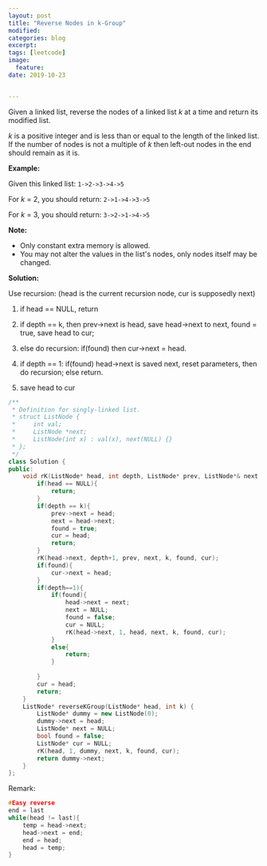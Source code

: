 ```yaml
---
layout: post
title: "Reverse Nodes in k-Group"
modified:
categories: blog
excerpt:
tags: [leetcode]
image:
  feature:
date: 2019-10-23


---
```


Given a linked list, reverse the nodes of a linked list *k* at a time and return its modified list.

*k* is a positive integer and is less than or equal to the length of the linked list. If the number of nodes is not a multiple of *k* then left-out nodes in the end should remain as it is.



**Example:**

Given this linked list: `1->2->3->4->5`

For *k* = 2, you should return: `2->1->4->3->5`

For *k* = 3, you should return: `3->2->1->4->5`

**Note:**

- Only constant extra memory is allowed.
- You may not alter the values in the list's nodes, only nodes itself may be changed.



**Solution:**

Use recursion: (head is the current recursion node, cur is supposedly next)

1) if head == NULL, return

2) if depth == k, then prev->next is head, save head->next to next, found = true, save head to cur;

3) else do recursion: if(found) then cur->next = head.

4) if depth == 1: if(found) head->next is saved next, reset parameters, then do recursion; else return.

5) save head to cur

```c++
/**
 * Definition for singly-linked list.
 * struct ListNode {
 *     int val;
 *     ListNode *next;
 *     ListNode(int x) : val(x), next(NULL) {}
 * };
 */
class Solution {
public:
    void rK(ListNode* head, int depth, ListNode* prev, ListNode*& next, int k, bool &found, ListNode*& cur){
        if(head == NULL){
            return;
        }
        if(depth == k){
            prev->next = head; 
            next = head->next;
            found = true;
            cur = head;
            return;
        }
        rK(head->next, depth+1, prev, next, k, found, cur);
        if(found){
            cur->next = head;
        }
        if(depth==1){
            if(found){
                head->next = next;
                next = NULL;
                found = false;
                cur = NULL;
                rK(head->next, 1, head, next, k, found, cur);
            }
            else{
                return;
            }
            
        }
        cur = head;
        return;
    }
    ListNode* reverseKGroup(ListNode* head, int k) {
        ListNode* dummy = new ListNode(0);
        dummy->next = head;
        ListNode* next = NULL;
        bool found = false;
        ListNode* cur = NULL;
        rK(head, 1, dummy, next, k, found, cur);
        return dummy->next;
    }
};
```

Remark:

```c++
#Easy reverse
end = last
while(head != last){
	temp = head->next;
    head->next = end;
    end = head;
    head = temp;
}
```

